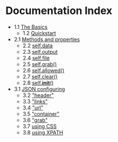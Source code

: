 # Documentation Index

* 1.1 [The Basics](basics/index.md)
	* 1.2 [Quickstart](basics/quickstart.md)
* 2.1 [Methods and properties](methods/index.md)
	* 2.2 [self.data](methods/data.md)
	* 2.3 [self.output](methods/output.md)
	* 2.4 [self.file](methods/file.md)
	* 2.5 [self.grab()](methods/grab.md)
	* 2.6 [self.allowed()](methods/allowed.md)
	* 2.7 [self.clear()](methods/clear.md)
	* 2.8 [self.__init__()](methods/init.md)
* 3.1 [JSON configuring](keys/index.md)
	* 3.2 ["header"](keys/header.md)
	* 3.3 ["links"](keys/links.md)
	* 3.4 ["url"](keys/url.md)
	* 3.5 ["container"](keys/container.md)
	* 3.6 ["grab"](keys/grab.md)
	* 3.7 [using CSS](keys/css.md)
	* 3.8 [using XPATH](keys/xpath.md)